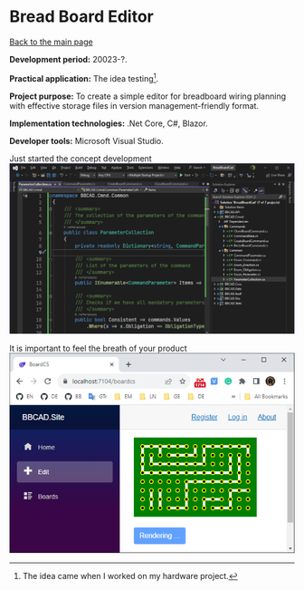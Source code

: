 # Bread Board Editor

[Back to the main page](../../README.md)

**Development period:** 20023-?.

**Practical application:** The idea testing[^1].

**Project purpose:** To create a simple editor for breadboard wiring planning with effective storage files in version management-friendly format.

**Implementation technologies:** .Net Core, C#, Blazor.

**Developer tools:** Microsoft Visual Studio.

Just started the concept development<br>
![Work in progress](Images/Fig_01_Development.png)


It is important to feel the breath of your product<br>
![Article Preview](Images/Fig_02_Demo_Board.png)


[^1]: The idea came when I worked on my hardware project.
